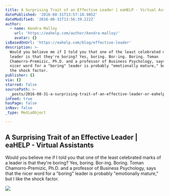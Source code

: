 ```yaml
---
title: A Surprising Trait of an Effective Leader | eaHELP - Virtual Assistants
datePublished: '2016-08-31T13:57:10.985Z'
dateModified: '2016-08-31T13:56:39.222Z'
author:
  - name: Kendra Malloy
    url: 'https://eahelp.com/author/kendra-malloy/'
    avatar: {}
isBasedOnUrl: 'https://eahelp.com/blog/effective-leader'
description: >-
  Would you believe me if I told you that one of the least celebrated marks of a
  leader is that they're boring? Yes, boring. Bor-ing. Boring. Toman
  Chamorro-Premizic, Ph.D. and a professor of Business Psychology, says that the
  nicer word for a "boring" leader is probably "emotionally mature," but I like
  the shock factor.
publisher: {}
via: {}
starred: false
sourcePath: >-
  _posts/2016-08-31-a-surprising-trait-of-an-effective-leader-or-eahelp-virtual.md
inFeed: true
hasPage: false
inNav: false
_type: MediaObject

---
```

<article style=""><h1>A Surprising Trait of an Effective Leader | eaHELP - Virtual Assistants</h1><p>Would you believe me if I told you that one of the least celebrated marks of a leader is that they're boring? Yes, boring. Bor-ing. Boring. Toman Chamorro-Premizic, Ph.D. and a professor of Business Psychology, says that the nicer word for a "boring" leader is probably "emotionally mature," but I like the shock factor.</p><img src="https://eahelp.com/wp-content/uploads/2016/02/a-surprising-trait-of-an-effective-leader-2.jpg" /></article>